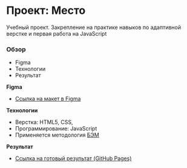# Проект: Место

Учебный проект. Закрепление на практике навыков по адаптивной верстке и первая работа на JavaScript

### Обзор

* Figma
* Технологии
* Результат

**Figma**

* [Ссылка на макет в Figma](https://www.figma.com/file/2cn9N9jSkmxD84oJik7xL7/JavaScript.-Sprint-4?node-id=0%3A1)

**Технологии**

* Верстка: HTML5, CSS,
* Программирование: JavaScript
* Применяется методология [БЭМ](https://ru.bem.info/)

**Результат**

* [Ссылка на готовый результат (GitHub Pages)](https://svyat92.github.io/mesto/)
